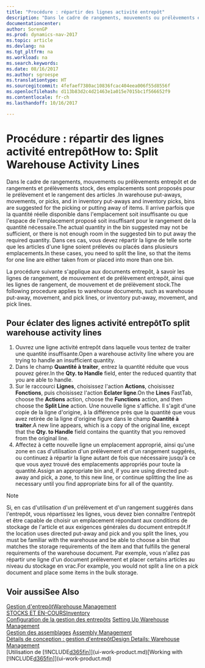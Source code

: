 ```yaml
---
title: "Procédure : répartir des lignes activité entrepôt"
description: "Dans le cadre de rangements, mouvements ou prélèvements entrepôt et de rangements et prélèvements stock, des emplacements sont proposés pour le prélèvement et le rangement des articles . Il arrive parfois que la quantité réelle disponible dans l'emplacement soit insuffisante ou que l'espace de l'emplacement proposé soit insuffisant pour le rangement de la quantité nécessaire. Dans ces cas, vous devez répartir la ligne de telle sorte que les articles d'une ligne soient prélevés ou placés dans plusieurs emplacements."
documentationcenter: 
author: SorenGP
ms.prod: dynamics-nav-2017
ms.topic: article
ms.devlang: na
ms.tgt_pltfrm: na
ms.workload: na
ms.search.keywords: 
ms.date: 08/16/2017
ms.author: sgroespe
ms.translationtype: HT
ms.sourcegitcommit: 4fefaef7380ac10836fcac404eea006f55d8556f
ms.openlocfilehash: d113b83d2c4d21463e1a015e7015bc1f566652f9
ms.contentlocale: fr-ch
ms.lasthandoff: 10/16/2017

---
```

# <a name="how-to-split-warehouse-activity-lines"></a><span data-ttu-id="f32d5-105">Procédure : répartir des lignes activité entrepôt</span><span class="sxs-lookup"><span data-stu-id="f32d5-105">How to: Split Warehouse Activity Lines</span></span>
<span data-ttu-id="f32d5-106">Dans le cadre de rangements, mouvements ou prélèvements entrepôt et de rangements et prélèvements stock, des emplacements sont proposés pour le prélèvement et le rangement des articles .</span><span class="sxs-lookup"><span data-stu-id="f32d5-106">In warehouse put-aways, movements, or picks, and in inventory put-aways and inventory picks, bins are suggested for the picking or putting away of items.</span></span> <span data-ttu-id="f32d5-107">Il arrive parfois que la quantité réelle disponible dans l'emplacement soit insuffisante ou que l'espace de l'emplacement proposé soit insuffisant pour le rangement de la quantité nécessaire.</span><span class="sxs-lookup"><span data-stu-id="f32d5-107">The actual quantity in the bin suggested may not be sufficient, or there is not enough room in the suggested bin to put away the required quantity.</span></span> <span data-ttu-id="f32d5-108">Dans ces cas, vous devez répartir la ligne de telle sorte que les articles d'une ligne soient prélevés ou placés dans plusieurs emplacements.</span><span class="sxs-lookup"><span data-stu-id="f32d5-108">In these cases, you need to split the line, so that the items for one line are either taken from or placed into more than one bin.</span></span>  

<span data-ttu-id="f32d5-109">La procédure suivante s'applique aux documents entrepôt, à savoir les lignes de rangement, de mouvement et de prélèvement entrepôt, ainsi que les lignes de rangement, de mouvement et de prélèvement stock.</span><span class="sxs-lookup"><span data-stu-id="f32d5-109">The following procedure applies to warehouse documents, such as warehouse put-away, movement, and pick lines, or inventory put-away, movement, and pick lines.</span></span>  

## <a name="to-split-warehouse-activity-lines"></a><span data-ttu-id="f32d5-110">Pour éclater des lignes activité entrepôt</span><span class="sxs-lookup"><span data-stu-id="f32d5-110">To split warehouse activity lines</span></span>  
1.  <span data-ttu-id="f32d5-111">Ouvrez une ligne activité entrepôt dans laquelle vous tentez de traiter une quantité insuffisante.</span><span class="sxs-lookup"><span data-stu-id="f32d5-111">Open a warehouse activity line where you are trying to handle an insufficient quantity.</span></span>  
2.  <span data-ttu-id="f32d5-112">Dans le champ **Quantité à traiter**, entrez la quantité réduite que vous pouvez gérer.</span><span class="sxs-lookup"><span data-stu-id="f32d5-112">In the **Qty. to Handle** field, enter the reduced quantity that you are able to handle.</span></span>  
3.  <span data-ttu-id="f32d5-113">Sur le raccourci **Lignes**, choisissez l'action **Actions**, choisissez **Fonctions**, puis choisissez l'action **Eclater ligne**.</span><span class="sxs-lookup"><span data-stu-id="f32d5-113">On the **Lines** FastTab, choose the **Actions** action, choose the **Functions** action, and then choose the **Split Line** action.</span></span> <span data-ttu-id="f32d5-114">Une nouvelle ligne s'affiche. Il s'agit d'une copie de la ligne d'origine, à la différence près que la quantité que vous avez retirée de la ligne d'origine figure dans le champ **Quantité à traiter**.</span><span class="sxs-lookup"><span data-stu-id="f32d5-114">A new line appears, which is a copy of the original line, except that the **Qty. to Handle** field contains the quantity that you removed from the original line.</span></span>  
4.  <span data-ttu-id="f32d5-115">Affectez à cette nouvelle ligne un emplacement approprié, ainsi qu'une zone en cas d'utilisation d'un prélèvement et d'un rangement suggérés, ou continuez à répartir la ligne autant de fois que nécessaire jusqu'à ce que vous ayez trouvé des emplacements appropriés pour toute la quantité.</span><span class="sxs-lookup"><span data-stu-id="f32d5-115">Assign an appropriate bin and, if you are using directed put-away and pick, a zone, to this new line, or continue splitting the line as necessary until you find appropriate bins for all of the quantity.</span></span>  

> [!NOTE]  
>  <span data-ttu-id="f32d5-116">Si, en cas d'utilisation d'un prélèvement et d'un rangement suggérés dans l'entrepôt, vous répartissez les lignes, vous devez bien connaître l'entrepôt et être capable de choisir un emplacement répondant aux conditions de stockage de l'article et aux exigences générales du document entrepôt.</span><span class="sxs-lookup"><span data-stu-id="f32d5-116">If the location uses directed put-away and pick and you split the lines, you must be familiar with the warehouse and be able to choose a bin that matches the storage requirements of the item and that fulfills the general requirements of the warehouse document.</span></span> <span data-ttu-id="f32d5-117">Par exemple, vous n'allez pas répartir une ligne d'un document prélèvement et placer certains articles au niveau du stockage en vrac.</span><span class="sxs-lookup"><span data-stu-id="f32d5-117">For example, you would not split a line on a pick document and place some items in the bulk storage.</span></span>  

## <a name="see-also"></a><span data-ttu-id="f32d5-118">Voir aussi</span><span class="sxs-lookup"><span data-stu-id="f32d5-118">See Also</span></span>  
[<span data-ttu-id="f32d5-119">Gestion d'entrepôt</span><span class="sxs-lookup"><span data-stu-id="f32d5-119">Warehouse Management</span></span>](warehouse-manage-warehouse.md)  
[<span data-ttu-id="f32d5-120">STOCKS ET EN-COURS</span><span class="sxs-lookup"><span data-stu-id="f32d5-120">Inventory</span></span>](inventory-manage-inventory.md)  
<span data-ttu-id="f32d5-121">[Configuration de la gestion des entrepôts](warehouse-setup-warehouse.md)   </span><span class="sxs-lookup"><span data-stu-id="f32d5-121">[Setting Up Warehouse Management](warehouse-setup-warehouse.md)   </span></span>  
<span data-ttu-id="f32d5-122">[Gestion des assemblages](assembly-assemble-items.md)  </span><span class="sxs-lookup"><span data-stu-id="f32d5-122">[Assembly Management](assembly-assemble-items.md)  </span></span>  
[<span data-ttu-id="f32d5-123">Détails de conception : gestion d'entrepôt</span><span class="sxs-lookup"><span data-stu-id="f32d5-123">Design Details: Warehouse Management</span></span>](design-details-warehouse-management.md)  
<span data-ttu-id="f32d5-124">[Utilisation de [!INCLUDE[d365fin](includes/d365fin_md.md)]](ui-work-product.md)</span><span class="sxs-lookup"><span data-stu-id="f32d5-124">[Working with [!INCLUDE[d365fin](includes/d365fin_md.md)]](ui-work-product.md)</span></span>

